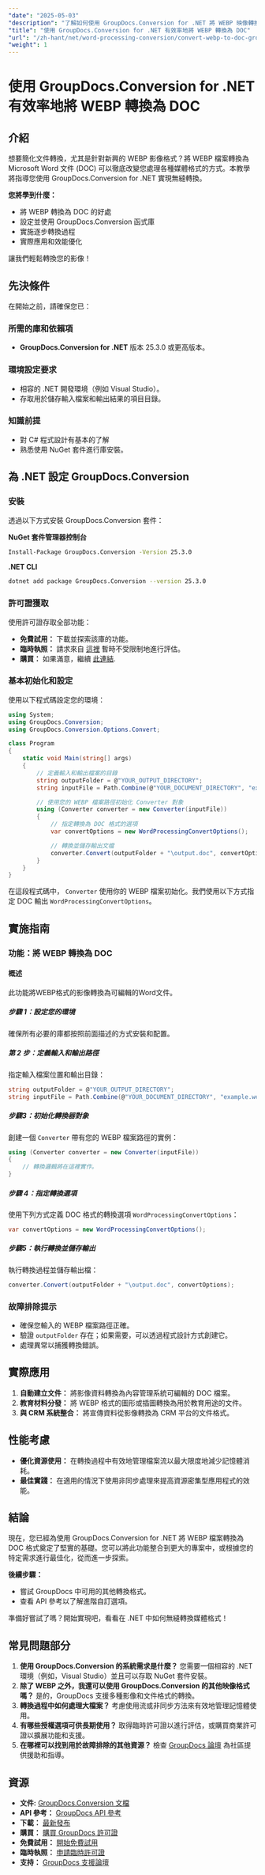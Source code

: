 ```yaml
---
"date": "2025-05-03"
"description": "了解如何使用 GroupDocs.Conversion for .NET 將 WEBP 映像轉換為 Microsoft Word 文件。輕鬆簡化您的工作流程。"
"title": "使用 GroupDocs.Conversion for .NET 有效率地將 WEBP 轉換為 DOC"
"url": "/zh-hant/net/word-processing-conversion/convert-webp-to-doc-groupdocs-net/"
"weight": 1
---
```


# 使用 GroupDocs.Conversion for .NET 有效率地將 WEBP 轉換為 DOC

## 介紹

想要簡化文件轉換，尤其是針對新興的 WEBP 影像格式？將 WEBP 檔案轉換為 Microsoft Word 文件 (DOC) 可以徹底改變您處理各種媒體格式的方式。本教學將指導您使用 GroupDocs.Conversion for .NET 實現無縫轉換。

**您將學到什麼：**
- 將 WEBP 轉換為 DOC 的好處
- 設定並使用 GroupDocs.Conversion 函式庫
- 實施逐步轉換過程
- 實際應用和效能優化

讓我們輕鬆轉換您的影像！

## 先決條件

在開始之前，請確保您已：

### 所需的庫和依賴項
- **GroupDocs.Conversion for .NET** 版本 25.3.0 或更高版本。

### 環境設定要求
- 相容的 .NET 開發環境（例如 Visual Studio）。
- 存取用於儲存輸入檔案和輸出結果的項目目錄。

### 知識前提
- 對 C# 程式設計有基本的了解
- 熟悉使用 NuGet 套件進行庫安裝。

## 為 .NET 設定 GroupDocs.Conversion

### 安裝
透過以下方式安裝 GroupDocs.Conversion 套件：

**NuGet 套件管理器控制台**
```bash
Install-Package GroupDocs.Conversion -Version 25.3.0
```

**.NET CLI**
```bash
dotnet add package GroupDocs.Conversion --version 25.3.0
```

### 許可證獲取
使用許可證存取全部功能：
- **免費試用：** 下載並探索該庫的功能。
- **臨時執照：** 請求來自 [這裡](https://purchase.groupdocs.com/temporary-license/) 暫時不受限制地進行評估。
- **購買：** 如果滿意，繼續 [此連結](https://purchase。groupdocs.com/buy).

### 基本初始化和設定
使用以下程式碼設定您的環境：
```csharp
using System;
using GroupDocs.Conversion;
using GroupDocs.Conversion.Options.Convert;

class Program
{
    static void Main(string[] args)
    {
        // 定義輸入和輸出檔案的目錄
        string outputFolder = @"YOUR_OUTPUT_DIRECTORY";
        string inputFile = Path.Combine(@"YOUR_DOCUMENT_DIRECTORY", "example.webp");

        // 使用您的 WEBP 檔案路徑初始化 Converter 對象
        using (Converter converter = new Converter(inputFile))
        {
            // 指定轉換為 DOC 格式的選項
            var convertOptions = new WordProcessingConvertOptions();

            // 轉換並儲存輸出文檔
            converter.Convert(outputFolder + "\output.doc", convertOptions);
        }
    }
}
```
在這段程式碼中， `Converter` 使用你的 WEBP 檔案初始化。我們使用以下方式指定 DOC 輸出 `WordProcessingConvertOptions`。

## 實施指南

### 功能：將 WEBP 轉換為 DOC

#### 概述
此功能將WEBP格式的影像轉換為可編輯的Word文件。

##### 步驟 1：設定您的環境
確保所有必要的庫都按照前面描述的方式安裝和配置。

##### 第 2 步：定義輸入和輸出路徑
指定輸入檔案位置和輸出目錄：
```csharp
string outputFolder = @"YOUR_OUTPUT_DIRECTORY";
string inputFile = Path.Combine(@"YOUR_DOCUMENT_DIRECTORY", "example.webp");
```

##### 步驟3：初始化轉換器對象
創建一個 `Converter` 帶有您的 WEBP 檔案路徑的實例：
```csharp
using (Converter converter = new Converter(inputFile))
{
    // 轉換邏輯將在這裡實作。
}
```

##### 步驟 4：指定轉換選項
使用下列方式定義 DOC 格式的轉換選項 `WordProcessingConvertOptions`：
```csharp
var convertOptions = new WordProcessingConvertOptions();
```

##### 步驟5：執行轉換並儲存輸出
執行轉換過程並儲存輸出檔：
```csharp
converter.Convert(outputFolder + "\output.doc", convertOptions);
```

### 故障排除提示
- 確保您輸入的 WEBP 檔案路徑正確。
- 驗證 `outputFolder` 存在；如果需要，可以透過程式設計方式創建它。
- 處理異常以捕獲轉換錯誤。

## 實際應用
1. **自動建立文件：** 將影像資料轉換為內容管理系統可編輯的 DOC 檔案。
2. **教育材料分發：** 將 WEBP 格式的圖形或插圖轉換為用於教育用途的文件。
3. **與 CRM 系統整合：** 將宣傳資料從影像轉換為 CRM 平台的文件格式。

## 性能考慮
- **優化資源使用：** 在轉換過程中有效地管理檔案流以最大限度地減少記憶體消耗。
- **最佳實踐：** 在適用的情況下使用非同步處理來提高資源密集型應用程式的效能。

## 結論
現在，您已經為使用 GroupDocs.Conversion for .NET 將 WEBP 檔案轉換為 DOC 格式奠定了堅實的基礎。您可以將此功能整合到更大的專案中，或根據您的特定需求進行最佳化，從而進一步探索。

**後續步驟：**
- 嘗試 GroupDocs 中可用的其他轉換格式。
- 查看 API 參考以了解進階自訂選項。

準備好嘗試了嗎？開始實現吧，看看在 .NET 中如何無縫轉換媒體格式！

## 常見問題部分
1. **使用 GroupDocs.Conversion 的系統需求是什麼？**
   您需要一個相容的 .NET 環境（例如，Visual Studio）並且可以存取 NuGet 套件安裝。
2. **除了 WEBP 之外，我還可以使用 GroupDocs.Conversion 的其他映像格式嗎？**
   是的，GroupDocs 支援多種影像和文件格式的轉換。
3. **轉換過程中如何處理大檔案？**
   考慮使用流或非同步方法來有效地管理記憶體使用。
4. **有哪些授權選項可供長期使用？**
   取得臨時許可證以進行評估，或購買商業許可證以擴展功能和支援。
5. **在哪裡可以找到用於故障排除的其他資源？**
   檢查 [GroupDocs 論壇](https://forum.groupdocs.com/c/conversion/10) 為社區提供援助和指導。

## 資源
- **文件:** [GroupDocs.Conversion 文檔](https://docs.groupdocs.com/conversion/net/)
- **API 參考：** [GroupDocs API 參考](https://reference.groupdocs.com/conversion/net/)
- **下載：** [最新發布](https://releases.groupdocs.com/conversion/net/)
- **購買：** [購買 GroupDocs 許可證](https://purchase.groupdocs.com/buy)
- **免費試用：** [開始免費試用](https://releases.groupdocs.com/conversion/net/)
- **臨時執照：** [申請臨時許可證](https://purchase.groupdocs.com/temporary-license/)
- **支持：** [GroupDocs 支援論壇](https://forum.groupdocs.com/c/conversion/10)